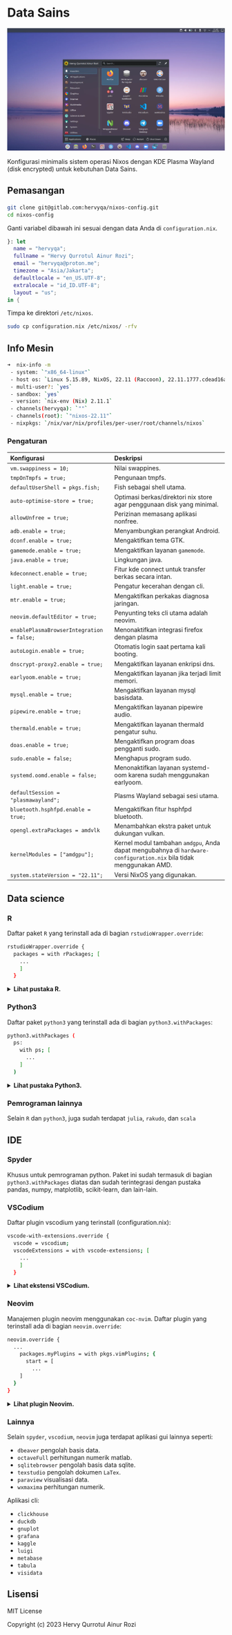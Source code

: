 # Data Sains

![img](img.webp)

Konfigurasi minimalis sistem operasi Nixos dengan KDE Plasma Wayland (disk encrypted) untuk kebutuhan Data Sains.

## Pemasangan

```sh
git clone git@gitlab.com:hervyqa/nixos-config.git
cd nixos-config
```

Ganti variabel dibawah ini sesuai dengan data Anda di `configuration.nix`.

```nix
}: let
  name = "hervyqa";
  fullname = "Hervy Qurrotul Ainur Rozi";
  email = "hervyqa@proton.me";
  timezone = "Asia/Jakarta";
  defaultlocale = "en_US.UTF-8";
  extralocale = "id_ID.UTF-8";
  layout = "us";
in {
```

Timpa ke direktori `/etc/nixos`.

```sh
sudo cp configuration.nix /etc/nixos/ -rfv
```

## Info Mesin

```sh
➜  nix-info -m
 - system: `"x86_64-linux"`
 - host os: `Linux 5.15.89, NixOS, 22.11 (Raccoon), 22.11.1777.cdead16a444`
 - multi-user?: `yes`
 - sandbox: `yes`
 - version: `nix-env (Nix) 2.11.1`
 - channels(hervyqa): `""`
 - channels(root): `"nixos-22.11"`
 - nixpkgs: `/nix/var/nix/profiles/per-user/root/channels/nixos`
```

### Pengaturan

| Konfigurasi                               | Deskripsi                                                                                                          |
| :---------------------------------------- | :----------------------------------------------------------------------------------------------------------------- |
| `vm.swappiness = 10;`                     | Nilai swappines.                                                                                                   |
| `tmpOnTmpfs = true;`                      | Pengunaan tmpfs.                                                                                                   |
| `defaultUserShell = pkgs.fish;`           | Fish sebagai shell utama.                                                                                          |
| `auto-optimise-store = true;`             | Optimasi berkas/direktori nix store agar penggunaan disk yang minimal.                                             |
| `allowUnfree = true;`                     | Perizinan memasang aplikasi nonfree.                                                                               |
| `adb.enable = true;`                      | Menyambungkan perangkat Android.                                                                                   |
| `dconf.enable = true;`                    | Mengaktifkan tema GTK.                                                                                             |
| `gamemode.enable = true;`                 | Mengaktifkan layanan `gamemode`.                                                                                   |
| `java.enable = true;`                     | Lingkungan java.                                                                                                   |
| `kdeconnect.enable = true;`               | Fitur kde connect untuk transfer berkas secara intan.                                                              |
| `light.enable = true;`                    | Pengatur kecerahan dengan cli.                                                                                     |
| `mtr.enable = true;`                      | Mengaktifkan perkakas diagnosa jaringan.                                                                           |
| `neovim.defaultEditor = true;`            | Penyunting teks cli utama adalah neovim.                                                                           |
| `enablePlasmaBrowserIntegration = false;` | Menonaktifkan integrasi firefox dengan plasma                                                                      |
| `autoLogin.enable = true;`                | Otomatis login saat pertama kali booting.                                                                          |
| `dnscrypt-proxy2.enable = true;`          | Mengaktifkan layanan enkripsi dns.                                                                                 |
| `earlyoom.enable = true;`                 | Mengaktifkan layanan jika terjadi limit memori.                                                                    |
| `mysql.enable = true;`                    | Mengaktifkan layanan mysql basisdata.                                                                              |
| `pipewire.enable = true;`                 | Mengaktifkan layanan pipewire audio.                                                                               |
| `thermald.enable = true;`                 | Mengaktifkan layanan thermald pengatur suhu.                                                                       |
| `doas.enable = true;`                     | Mengaktifkan program doas pengganti sudo.                                                                          |
| `sudo.enable = false;`                    | Menghapus program sudo.                                                                                            |
| `systemd.oomd.enable = false;`            | Menonaktifkan layanan systemd-oom karena sudah menggunakan earlyoom.                                               |
| `defaultSession = "plasmawayland";`       | Plasms Wayland sebagai sesi utama.                                                                                 |
| `bluetooth.hsphfpd.enable = true;`        | Mengaktifkan fitur hsphfpd bluetooth.                                                                              |
| `opengl.extraPackages = amdvlk`           | Menambahkan ekstra paket untuk dukungan vulkan.                                                                    |
| `kernelModules = ["amdgpu"];`             | Kernel modul tambahan `amdgpu`, Anda dapat mengubahnya di `hardware-configuration.nix` bila tidak menggunakan AMD. |
| `system.stateVersion = "22.11";`          | Versi NixOS yang digunakan.                                                                                        |

## Data science

### R

Daftar paket `R` yang terinstall ada di bagian `rstudioWrapper.override`:

```sh
rstudioWrapper.override {
  packages = with rPackages; [
    ...
    ]
  }
```

<details>
<summary><b>Lihat pustaka R.</b></summary>

```sh
Cairo
DT
DataExplorer
JuliaCall
JuliaConnectoR
MASS
RANN
RColorBrewer
Rcpp
XML
beepr
colourpicker
dataCompareR
data_table
datapasta
devtools
diffobj
dplyr
dygraphs
echarts4r
esquisse
flexdashboard
forecast
foreign
freqparcoord
fst
geofacet
ggiraph
ggplot2
glue
gmodels
gridExtra
here
httr
installr
janitor
jsonlite
knitr
leaflet
listviewer
lme4
lubridate
magrittr
mapsapi
officer
openxlsx
optparse
pacman
paletteer
patchwork
plotly
plumber
profvis
purrr
quantmod
reactable
readr
readxl
remedy
remotes
reshape2
reticulate
rio
rmarkdown
roxygen2
rvest
scales
sf
shiny
shinyjs
spatstat
splitstackshape
sqldf
stringr
testthat
tidycensus
tidygeocoder
tidymodels
tidyquant
tidyr
tidytext
tidyverse
tidyxl
tmap
tmaptools
tsbox
usethis
validate
vroom
xts
yaml
ymlthis
zoo
```

</details>

### Python3

Daftar paket `python3` yang terinstall ada di bagian `python3.withPackages`:

```sh
python3.withPackages (
  ps:
    with ps; [
      ...
    ]
  )
```

<details>
<summary><b>Lihat pustaka Python3.</b></summary>

```sh
Theano
beautifulsoup4
bokeh
cython
click
dask
datasette
dill
flask
future
h5py
imbalanced-learn
ipykernel
ipython
ipywidgets
jedi
jedi-language-server
joblib
jupyter
jupyterlab
jupyterlab-lsp
jupyterlab-pygments
keras
lightgbm
mahotas
matplotlib
moviepy
mypy
nbdime
networkx
nltk
nose
numpy
opencv4
openpyxl
pandas
pillow
pims
plotly
plotnine
pydot
pyls-spyder
pynvim
pytest
pytorch
pyyaml
qdarkstyle
requests
scikit-learn
scikitimage
scipy
scrapy
seaborn
selenium
spacy
spyder
spyder-kernels
statsmodels
tableaudocumentapi
tables
tensorflow
tensorflow-metadata
tensorflow-probability
tifffile
torch
torchvision
tqdm
trfl
virtualenv
virtualenvwrapper
wordcloud
xarray
```

</details>

### Pemrograman lainnya

Selain `R` dan `python3`, juga sudah terdapat `julia`, `rakudo`, dan `scala`

## IDE

### Spyder

Khusus untuk pemrograman python. Paket ini sudah termasuk di bagian `python3.withPackages` diatas dan sudah terintegrasi dengan pustaka pandas, numpy, matplotlib, scikit-learn, dan lain-lain.

### VSCodium

Daftar plugin vscodium yang terinstall (configuration.nix):

```sh
vscode-with-extensions.override {
  vscode = vscodium;
  vscodeExtensions = with vscode-extensions; [
    ...
    ]
  }
```

<details>
<summary><b>Lihat ekstensi VSCodium.</b></summary>

```sh
azdavis.millet
b4dm4n.vscode-nixpkgs-fmt
bbenoist.nix
bmalehorn.vscode-fish
davidanson.vscode-markdownlint
editorconfig.editorconfig
esbenp.prettier-vscode
formulahendry.code-runner
grapecity.gc-excelviewer
kamadorueda.alejandra
mechatroner.rainbow-csv
mhutchie.git-graph
ms-pyright.pyright
ms-python.python
ms-toolsai.jupyter
ms-toolsai.jupyter-keymap
ms-toolsai.jupyter-renderers
ms-toolsai.vscode-jupyter-cell-tags
ms-toolsai.vscode-jupyter-slideshow
ms-vscode.anycode
pkief.material-icon-theme
scala-lang.scala
shardulm94.trailing-spaces
shd101wyy.markdown-preview-enhanced
streetsidesoftware.code-spell-checker
```

</details>

### Neovim

Manajemen plugin neovim menggunakan `coc-nvim`. Daftar plugin yang terinstall ada di bagian `neovim.override`:

```sh
neovim.override {
  ...
    packages.myPlugins = with pkgs.vimPlugins; {
      start = [
        ...
    ]
  }
}
```

<details>
<summary><b>Lihat plugin Neovim.</b></summary>

```sh
coc-clangd
coc-clap
coc-cmake
coc-css
coc-denite
coc-diagnostic
coc-docker
coc-emmet
coc-eslint
coc-explorer
coc-flutter
coc-fzf
coc-git
coc-go
coc-haxe
coc-highlight
coc-html
coc-java
coc-jest
coc-json
coc-lists
coc-lua
coc-markdownlint
coc-metals
coc-neco
coc-nginx
coc-nvim
coc-pairs
coc-prettier
coc-pyright
coc-python
coc-r-lsp
coc-rls
coc-rust-analyzer
coc-sh
coc-smartf
coc-snippets
coc-solargraph
coc-spell-checker
coc-sqlfluff
coc-stylelint
coc-sumneko-lua
coc-svelte
coc-tabnine
coc-tailwindcss
coc-texlab
coc-toml
coc-tslint
coc-tslint-plugin
coc-tsserver
coc-ultisnips
coc-vetur
coc-vimlsp
coc-vimtex
coc-wxml
coc-yaml
coc-yank
julia-vim
scope-nvim
scrollbar-nvim
statix
surround-nvim
tabline-nvim
vim-airline
vim-airline-themes
vim-commentary
vim-lastplace
vim-lightline-coc
vim-nix
vim-wayland-clipboard
```

</details>

### Lainnya

Selain `spyder`, `vscodium`, `neovim` juga terdapat aplikasi gui lainnya seperti:

- `dbeaver` pengolah basis data.
- `octaveFull` perhitungan numerik matlab.
- `sqlitebrowser` pengolah basis data sqlite.
- `texstudio` pengolah dokumen `LaTex`.
- `paraview` visualisasi data.
- `wxmaxima` perhitungan numerik.

Aplikasi cli:

- `clickhouse`
- `duckdb`
- `gnuplot`
- `grafana`
- `kaggle`
- `luigi`
- `metabase`
- `tabula`
- `visidata`

## Lisensi

MIT License

Copyright (c) 2023 Hervy Qurrotul Ainur Rozi
